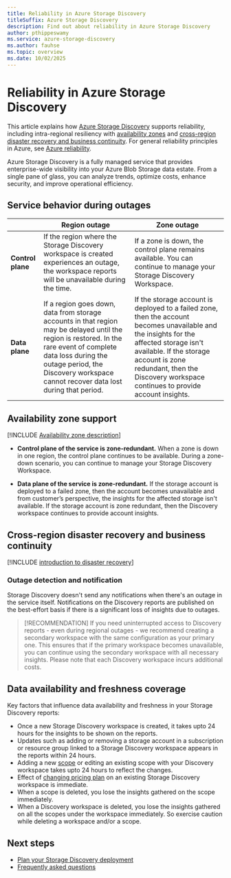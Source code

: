 ```yaml
---
title: Reliability in Azure Storage Discovery
titleSuffix: Azure Storage Discovery
description: Find out about reliability in Azure Storage Discovery
author: pthippeswamy
ms.service: azure-storage-discovery
ms.author: fauhse
ms.topic: overview
ms.date: 10/02/2025
---
```


# Reliability in Azure Storage Discovery

This article explains how [Azure Storage Discovery](../storage-discovery/overview.md) supports reliability, including intra-regional resiliency with [availability zones](#availability-zone-support) and [cross-region disaster recovery and business continuity](#cross-region-disaster-recovery-and-business-continuity). For general reliability principles in Azure, see [Azure reliability](/azure/architecture/framework/resiliency/overview).

Azure Storage Discovery is a fully managed service that provides enterprise-wide visibility into your Azure Blob Storage data estate. From a single pane of glass, you can analyze trends, optimize costs, enhance security, and improve operational efficiency.

## Service behavior during outages

|                                | Region outage | Zone outage |
|--------------------------------|-------------------|-----------------------|
| **Control plane**  | If the region where the Storage Discovery workspace is created experiences an outage, the workspace reports will be unavailable during the time.              | If a zone is down, the control plane remains available. You can continue to manage your Storage Discovery Workspace.|
| **Data plane**     | If a region goes down, data from storage accounts in that region may be delayed until the region is restored. In the rare event of complete data loss during the outage period, the Discovery workspace cannot recover data lost during that period.             | If the storage account is deployed to a failed zone, then the account becomes unavailable and the insights for the affected storage isn't available. If the storage account is zone redundant, then the Discovery workspace continues to provide account insights. |

## Availability zone support

[!INCLUDE [Availability zone description](includes/reliability-availability-zone-description-include.md)]

- **Control plane of the service is zone-redundant.** When a zone is down in one region, the control plane continues to be available. During a zone-down scenario,  you can continue to manage your Storage Discovery Workspace. 

- **Data plane of the service is zone-redundant.** If the storage account is deployed to a failed zone, then the account becomes unavailable and from customer’s perspective, the insights for the affected storage isn't available. If the storage account is zone redundant, then the Discovery workspace continues to provide account insights.

## Cross-region disaster recovery and business continuity

[!INCLUDE [introduction to disaster recovery](includes/reliability-disaster-recovery-description-include.md)]

### Outage detection and notification

Storage Discovery doesn't send any notifications when there's an outage in the service itself. Notifications on the Discovery reports are published on the best-effort basis if there is a significant loss of insights due to outages.

> [!RECOMMENDATION]
> If you need uninterrupted access to Discovery reports - even during regional outages - we recommend creating a secondary workspace with the same configuration as your primary one. This ensures that if the primary workspace becomes unavailable, you can continue using the secondary workspace with all necessary insights. Please note that each Discovery workspace incurs additional costs.

## Data availability and freshness coverage

Key factors that influence data availability and freshness in your Storage Discovery reports:

- Once a new Storage Discovery workspace is created, it takes upto 24 hours for the insights to be shown on the reports. 
- Updates such as adding or removing a storage account in a subscription or resource group linked to a Storage Discovery workspace appears in the reports within 24 hours. 
- Adding a new [scope](../storage-discovery/management-components.md#scope) or editing an existing scope with your Discovery workspace takes upto 24 hours to reflect the changes.
- Effect of [changing pricing plan](../storage-discovery/pricing.md) on an existing Storage Discovery workspace is immediate.
- When a scope is deleted, you lose the insights gathered on the scope immediately. 
- When a Discovery workspace is deleted, you lose the insights gathered on all the scopes under the workspace immediately. So exercise caution while deleting a workspace and/or a scope. 

## Next steps

- [Plan your Storage Discovery deployment](../storage-discovery/deployment-planning.md)
- [Frequently asked questions](../storage-discovery/frequently-asked-questions.md)
